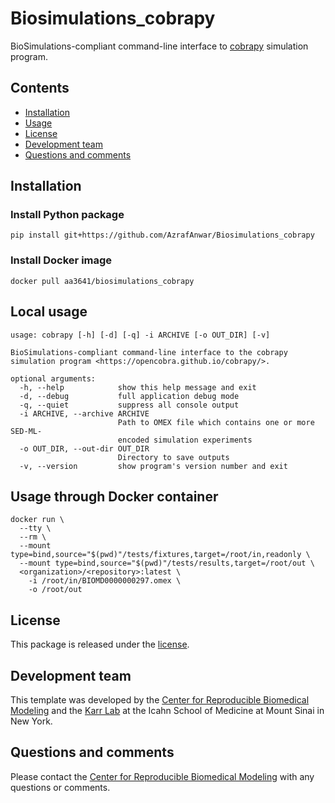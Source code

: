 # Biosimulations_cobrapy
BioSimulations-compliant command-line interface to [cobrapy](https://opencobra.github.io/cobrapy/) simulation program.

## Contents
* [Installation](#installation)
* [Usage](#usage)
* [License](#license)
* [Development team](#development-team)
* [Questions and comments](#questions-and-comments)

## Installation

### Install Python package
```
pip install git+https://github.com/AzrafAnwar/Biosimulations_cobrapy
```

### Install Docker image
```
docker pull aa3641/biosimulations_cobrapy
```

## Local usage
```
usage: cobrapy [-h] [-d] [-q] -i ARCHIVE [-o OUT_DIR] [-v]

BioSimulations-compliant command-line interface to the cobrapy simulation program <https://opencobra.github.io/cobrapy/>.

optional arguments:
  -h, --help            show this help message and exit
  -d, --debug           full application debug mode
  -q, --quiet           suppress all console output
  -i ARCHIVE, --archive ARCHIVE
                        Path to OMEX file which contains one or more SED-ML-
                        encoded simulation experiments
  -o OUT_DIR, --out-dir OUT_DIR
                        Directory to save outputs
  -v, --version         show program's version number and exit
```

## Usage through Docker container
```
docker run \
  --tty \
  --rm \
  --mount type=bind,source="$(pwd)"/tests/fixtures,target=/root/in,readonly \
  --mount type=bind,source="$(pwd)"/tests/results,target=/root/out \
  <organization>/<repository>:latest \
    -i /root/in/BIOMD0000000297.omex \
    -o /root/out
```

## License
This package is released under the [<MIT> license](LICENSE).

## Development team
This template was developed by the [Center for Reproducible Biomedical Modeling](http://reproduciblebiomodels.org) and the [Karr Lab](https://www.karrlab.org) at the Icahn School of Medicine at Mount Sinai in New York.

## Questions and comments
Please contact the [Center for Reproducible Biomedical Modeling](mailto:info@reproduciblebiomodels.org) with any questions or comments.

